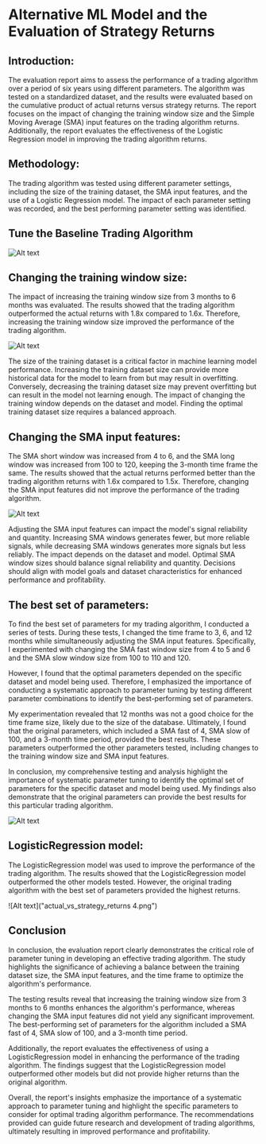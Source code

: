 # Alternative ML Model and the Evaluation of Strategy Returns

## Introduction:

The evaluation report aims to assess the performance of a trading algorithm over a period of six years using different parameters. The algorithm was tested on a standardized dataset, and the results were evaluated based on the cumulative product of actual returns versus strategy returns. The report focuses on the impact of changing the training window size and the Simple Moving Average (SMA) input features on the trading algorithm returns. Additionally, the report evaluates the effectiveness of the Logistic Regression model in improving the trading algorithm returns.

## Methodology:

The trading algorithm was tested using different parameter settings, including the size of the training dataset, the SMA input features, and the use of a Logistic Regression model. The impact of each parameter setting was recorded, and the best performing parameter setting was identified.



## Tune the Baseline Trading Algorithm

![Alt text]("actual_vs_strategy_returns_base.png")


## Changing the training window size:
The impact of increasing the training window size from 3 months to 6 months was evaluated. The results showed that the trading algorithm outperformed the actual returns with 1.8x compared to 1.6x. Therefore, increasing the training window size improved the performance of the trading algorithm.

![Alt text]("actual_vs_strategy_returns_Tune.png")

The size of the training dataset is a critical factor in machine learning model performance. Increasing the training dataset size can provide more historical data for the model to learn from but may result in overfitting. Conversely, decreasing the training dataset size may prevent overfitting but can result in the model not learning enough. The impact of changing the training window depends on the dataset and model. Finding the optimal training dataset size requires a balanced approach.

## Changing the SMA input features:
The SMA short window was increased from 4 to 6, and the SMA long window was increased from 100 to 120, keeping the 3-month time frame the same. The results showed that the actual returns performed better than the trading algorithm returns with 1.6x compared to 1.5x. Therefore, changing the SMA input features did not improve the performance of the trading algorithm.

![Alt text]("actual_vs_strategy_returns_SMAinputfeatures.png")

Adjusting the SMA input features can impact the model's signal reliability and quantity. Increasing SMA windows generates fewer, but more reliable signals, while decreasing SMA windows generates more signals but less reliably. The impact depends on the dataset and model. Optimal SMA window sizes should balance signal reliability and quantity. Decisions should align with model goals and dataset characteristics for enhanced performance and profitability.

## The best set of parameters: 

To find the best set of parameters for my trading algorithm, I conducted a series of tests. During these tests, I changed the time frame to 3, 6, and 12 months while simultaneously adjusting the SMA input features. Specifically, I experimented with changing the SMA fast window size from 4 to 5 and 6 and the SMA slow window size from 100 to 110 and 120.

However, I found that the optimal parameters depended on the specific dataset and model being used. Therefore, I emphasized the importance of conducting a systematic approach to parameter tuning by testing different parameter combinations to identify the best-performing set of parameters.

My experimentation revealed that 12 months was not a good choice for the time frame size, likely due to the size of the database. Ultimately, I found that the original parameters, which included a SMA fast of 4, SMA slow of 100, and a 3-month time period, provided the best results. These parameters outperformed the other parameters tested, including changes to the training window size and SMA input features.

In conclusion, my comprehensive testing and analysis highlight the importance of systematic parameter tuning to identify the optimal set of parameters for the specific dataset and model being used. My findings also demonstrate that the original parameters can provide the best results for this particular trading algorithm.

![Alt text]("actual_vs_strategy_returns_base.png")


## LogisticRegression model:

The LogisticRegression model was used to improve the performance of the trading algorithm. The results showed that the LogisticRegression model outperformed the other models tested. However, the original trading algorithm with the best set of parameters provided the highest returns.

![Alt text]("actual_vs_strategy_returns 4.png")

## Conclusion 

In conclusion, the evaluation report clearly demonstrates the critical role of parameter tuning in developing an effective trading algorithm. The study highlights the significance of achieving a balance between the training dataset size, the SMA input features, and the time frame to optimize the algorithm's performance.

The testing results reveal that increasing the training window size from 3 months to 6 months enhances the algorithm's performance, whereas changing the SMA input features did not yield any significant improvement. The best-performing set of parameters for the algorithm included a SMA fast of 4, SMA slow of 100, and a 3-month time period.

Additionally, the report evaluates the effectiveness of using a LogisticRegression model in enhancing the performance of the trading algorithm. The findings suggest that the LogisticRegression model outperformed other models but did not provide higher returns than the original algorithm.

Overall, the report's insights emphasize the importance of a systematic approach to parameter tuning and highlight the specific parameters to consider for optimal trading algorithm performance. The recommendations provided can guide future research and development of trading algorithms, ultimately resulting in improved performance and profitability.




